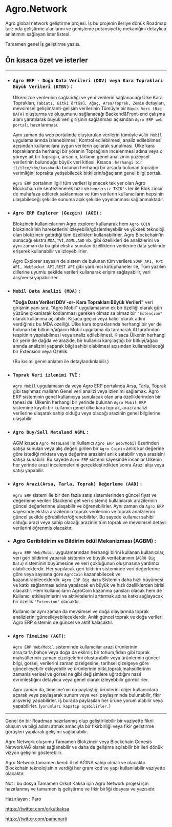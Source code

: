 # Agro.Network
Agro global network geliştirme projesi. İş bu projenin ileriye dönük Roadmap tarzında geliştirme alanlarını ve genişleme potansiyel iç mekaniğini detaylıca anlatımını sağlayan ister listesi.

Tamamen genel İş geliştirme yazısı.

## Ön kısaca özet ve isterler 

--- 


- ### `Agro ERP - Doğa Data Verileri (DDV) veya Kara Toprakları Büyük Verileri (KTBV)` :

    Ülkemizce verilerinin sağlandığı ve yeni verilerin sağlanacağı Ülke Kara Toprakları, `Tabiatı, Bitki örtüsü, Ağaç, Arsa/Toprak, Zemin` detayları, mevsimsel gelişim/anti-gelişim verilerinin Tümüyle bir `Büyük Veri (Big DATA)` oluşturma ve oluşumunu sağlanacağı Backend&Front-end çalışma alanı yaratılarak büyük veri girişinin sağlanması açısından `Agro ERP web portalı` hazırlanması. 

    Aynı zaman da web portalında oluşturulan verilerin tümüyle `AGRO Mobil` uygulamalarında izlenebilmesi, Kontrol edilebilmesi, analiz edilebilmesi açısından kullanıcılara uygun verilerin açılarak sunulması. Ülke kara topraklarında herhangi bir yörenin Toprağının incelenmesi adına veya o yöreye ait bir toprağın, arsanın, tarlanın genel analizinin yüzeysel verilerinin bulunduğu büyük veri kitlesi. Kısaca : `herhangi bir il/ilçe/köy/kasaba` da bulunan herhangi bir arsada bulunan toprağın verimliğini toprakta yetişebilecek bitkilerin/ağaçların genel bilgi portalı.

    `Agro ERP` portalının ilgili tüm verileri işlenecek tek yer olan Agro Blockchain ile sentezlenerek hızlı ve `benzersiz TXID's` ler ile Blok zincir de muhafaza edilerek saklanması ve tüm verilerin kullanıcıların hepsinin ulaşabileceği şekilde sunuma açık şekilde yayınlanması sağlanmaktadır. 
    
- ### `Agro ERP Explorer (Gezgin) (AGE)` : 
    Blokzincir kullanıcılarının Agro explorer kullanarak hem `Agro COIN` blokzincirinin hareketlerini izleyebilir/gözlemleyebilir ve yüksek teknoloji olan blokzincir getirdiği tüm özellikleri kullanabilirler. Agro Blockchain'in sunacağı ekstra `MDA,TVİ,AGML,AAD` vb. gibi özellikleri de analizlerini ve aynı zaman da bu gibi ekstra sunulan özelliklerin verilerine data şeklinde erişerek kullanabilir ve izleyebilirler.

    Agro Explorer sayesin de sistem de bulunan tüm verilere `SOAP API, RPC API, WebSocket API,REST API` gibi yardımcı kütüphaneler ile, Tüm yazılım dillerine uyumlu şekilde verileri kullanarak erişim sağlayabilir, veri alış/verişi yapabilirler. 
 

- ### `Mobil Data Analizi (MDA)` : 

    **"Doğa Data Verileri DDV -or- Kara Toprakları Büyük Verileri"** veri girişinin yanı sıra, "Agro Mobil" uygulamasının ek bir özelliği olarak gün yüzüne çıkarılarak kodlanması gereken olmaz sa olmaz bir `"Extension"` olarak kullanıma açılabilir. Kısaca geçici veya kalıcı olarak adını verdiğimiz bu MDA özelliği. Ülke kara topraklarında herhangi bir yer de bulunan bir bitkinin/ağacın Mobil uygulama da taranarak AI tarafından tespitinin yapılabilmesi veya analiz  edilebilmesi. Kısaca Ülkenin herhangi bir yerin de dağda ve arazide, bir kullanıcı karşılaştığı bir bitkiyi/ağacı anında analizini yaparak bilgi sahibi olabilmesi açısından kullanabileceği bir Extension veya Özellik. 
   

    (Bu kısımı genel anlatım ile detaylandırılabilir.)




- ### `Toprak Veri izlenimi TVİ` :

    `Agro Mobil` uygulamasın da veya Agro ERP portalında Arsa, Tarla, Toprak gibi taşınmaz malların Genel veri analizi veya izlenimi sağlamak. Agro ERP sisteminin genel kullanıcıya sunulacak olan ana özelliklerinden bir tanesi de. Ülkenin herhangi bir yerinde bulunan `Agro Mobil ERP` sistemine kayıtlı bir kullanıcı genel ülke kara toprak, arazi analizi verilerine ulaşarak sahip olduğu veya olacağı arazinin genel bilgilerine ulaşabilir.



- ### `Agro Buy/Sell Metaland AGML` : 

    AGM kısaca `Agro MetaLand` ile Kullanıcı `Agro ERP Web/Mobil` üzerinden satışa sunulan veya alış değeri girilen bir `Agro Coinin` anlık kur değerine göre istediği miktara veya değerine arazisini anlık satabilir veya arazisini satışa sunabilir. Bu sayede `Agro ERP` sistemi sayesinde insanlar Ülkenin her yerinde arazi incelemelerini gerçekleştirdikten sonra Arazi alışı veya satışı yapabilir. 



- ### `Agro Arazi(Arsa, Tarla, Toprak) Değerleme (AAD)` : 
    `Agro ERP` sistemi ile bir den fazla satış sistemlerinden güncel fiyat ve değerleme verileri (Backend get veri sistemi) kullanılarak arazilerinin güncel değerlerinne ulaşabilir ve öğrenebilirler. Aynı zaman da `Agro ERP` sayesinde ekstra arazilerinin toprak verilerinin ve toprak analzilerini güncel şekilde görebilirler/öğrenebilirler. Bu sayede kullanıcı sahibi olduğu arazi veya sahip olacağı arazinin tüm toprak ve mevsimsel detaylı verilerini öğrenmiş olacaktır.



- ### Agro Geribildirim ve Bildirim ödül Mekanizması (AGBM) : 

    `Agro ERP Web/Mobil` uygulamarından herhangi birini kullanan kullanıcılar, veri geri bildirimi yaparak sistemin ve büyük veritabanının (`AGRO Big Data`) sisteminin büyümesine ve veri çokluğunun oluşmasına yardımcı olabiliceklerdir. Her yapılacak geri bildirim sisteminde veri değerlerine göre veya sayısına göre `AgroCoin` kazanabilecek ve kazandırabileceklerdir. `Agro ERP Big data` Sistemin daha hızlı büyümesi ve katkı sağlanması adına yapılacak en büyük ve hızlı özelliklerden birisi olacaktır. Hem kullanıcıların AgroCoin kazanma şansları olacak hem de Kullanıcı etkileşimlerini ve aktivitelerini arttırmak adına katkı sağlayacak bir özellik  `"Extension"` olacaktır. 

    Kullanıcılar aynı zaman da mevsimsel ve doğa olaylarında toprak analizlerini güncelleyebileceklerdir. Anlık güncel toprak ve doğa verileri Agro ERP sistemin de güncel ve aktif kalacaktır.

- ### `Agro TimeLine (AGT)`:

    `Agro ERP Web/Mobil` sisteminde kullanıcılar arazi ürünlerinin arsa,tarla,bahçe veya doğa da ekilmiş bir tohum,fidan gibi toprak mahsüllerinin zaman çizelgelerini oluşturabilir veya ürünlerinin güncel bilgi, görsel, verilerini zaman çizelgesine, tarihsel çizelgeye göre güncelleyebilir ekleyebilir ve ürünlerinin bitki,toprak,mahsüllerinin zamanla verisel ve görsel ne gibi değişimlere uğradığını nasıl evrimleştiğini detaylıca veya genel olarak izleyebbilir görebilirler. 
    
    Aynı zaman da, timeline'nın da paylaştığı ürünlerini diğer kullanıcılara açarak veya paylaşarak sunum veya veri paylaşımında bulunabilir, fikir alışverişi yapabilirler. iş burada paylaşılan her ürüne yorum alabilir veya yapabilirler. (`yorumları kapatıp açabilirler.`)



---




Genel ön bir Roadmap hazırlanmış olup geliştirilebilir bir vaziyette fikrii oluşum ve bilgi adımı atmak amacıyla bir fikirbirliği veya fikir geliştirme görüşleri yapılarak gelişimi sağlanabilir.

Agro Network oluşumu Tamamen Blokzincir veya Blockchain Genesis Network/AĞ olarak sağlanabilir ve daha da gelişime açılabilir bir ileri dönük vizyon gelişimi gösterebilir.

Agro Network tamamen kendi özel AĞINA sahip olmalı ve olacaktır. Blockchain teknolojisinin verdiği her gram kod ve yapı kullanılabilir vaziyette olacaktır.


Not : bu dosya Tamamen Orkut Kaksa için Agro Network projesi için hazırlanmış ve tamamen iş geliştirme ve fikir birliği dosyası ve yazısıdır.



Hazırlayan : Paro

https://twitter.com/orkutkaksa

https://twitter.com/pamenarti

